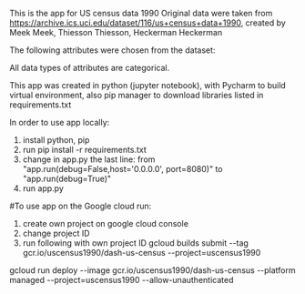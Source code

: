 This is the app for US census data 1990
Original data were taken from https://archive.ics.uci.edu/dataset/116/us+census+data+1990, created by Meek Meek, Thiesson Thiesson, Heckerman Heckerman

The following attributes were chosen from the dataset:

All data types of attributes are categorical.


This app was created in python (jupyter notebook), with Pycharm to build virtual environment, also pip manager to download libraries listed in requirements.txt

In order to use app locally: 
1) install python, pip
2) run pip install -r requirements.txt
3) change in app.py the last line: from "app.run(debug=False,host='0.0.0.0', port=8080)" to "app.run(debug=True)"
4) run app.py 

#To use app on the Google cloud run:
1) create own project on google cloud console
2) change project ID
3) run following with own project ID
gcloud builds submit --tag gcr.io/uscensus1990/dash-us-census --project=uscensus1990

gcloud run deploy --image gcr.io/uscensus1990/dash-us-census --platform managed  --project=uscensus1990 --allow-unauthenticated